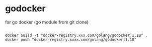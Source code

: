 # godocker
 for go docker (go module from git clone)

```

docker build -t "docker-registry.xxx.com/golang/godocker:1.10" .
docker push "docker-registry.xxxx.com/golang/godocker:1.10"

```
